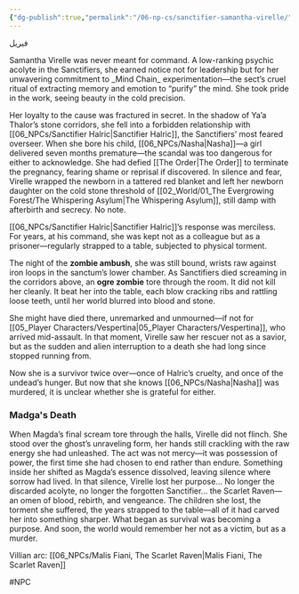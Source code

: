 ```yaml
---
{"dg-publish":true,"permalink":"/06-np-cs/sanctifier-samantha-virelle/"}
---
```


<p align="left">فيريل</p>
Samantha Virelle was never meant for command. A low-ranking psychic acolyte in the Sanctifiers, she earned notice not for leadership but for her unwavering commitment to _Mind Chain_ experimentation—the sect’s cruel ritual of extracting memory and emotion to “purify” the mind. She took pride in the work, seeing beauty in the cold precision.

Her loyalty to the cause was fractured in secret. In the shadow of Ya’a Thalor’s stone corridors, she fell into a forbidden relationship with [[06_NPCs/Sanctifier Halric\|Sanctifier Halric]], the Sanctifiers’ most feared overseer. When she bore his child, [[06_NPCs/Nasha\|Nasha]]—a girl delivered seven months premature—the scandal was too dangerous for either to acknowledge. She had defied [[The Order\|The Order]] to terminate the pregnancy, fearing shame or reprisal if discovered. In silence and fear, Virelle wrapped the newborn in a tattered red blanket and left her newborn daughter on the cold stone threshold of [[02_World/01_The Evergrowing Forest/The Whispering Asylum\|The Whispering Asylum]], still damp with afterbirth and secrecy. No note. 

[[06_NPCs/Sanctifier Halric\|Sanctifier Halric]]’s response was merciless. For years, at his command, she was kept not as a colleague but as a prisoner—regularly strapped to a table, subjected to physical torment. 

The night of the **zombie ambush**, she was still bound, wrists raw against iron loops in the sanctum’s lower chamber. As Sanctifiers died screaming in the corridors above, an **ogre zombie** tore through the room. It did not kill her cleanly. It beat her into the table, each blow cracking ribs and rattling loose teeth, until her world blurred into blood and stone.

She might have died there, unremarked and unmourned—if not for [[05_Player Characters/Vespertina\|05_Player Characters/Vespertina]], who arrived mid-assault. In that moment, Virelle saw her rescuer not as a savior, but as the sudden and alien interruption to a death she had long since stopped running from.

Now she is a survivor twice over—once of Halric’s cruelty, and once of the undead’s hunger. But now that she knows [[06_NPCs/Nasha\|Nasha]] was murdered, it is unclear whether she is grateful for either.

### Madga's Death
When Magda’s final scream tore through the halls, Virelle did not flinch. She stood over the ghost’s unraveling form, her hands still crackling with the raw energy she had unleashed. The act was not mercy—it was possession of power, the first time she had chosen to end rather than endure. Something inside her shifted as Magda’s essence dissolved, leaving silence where sorrow had lived. In that silence, Virelle lost her purpose... No longer the discarded acolyte, no longer the forgotten Sanctifier... the Scarlet Raven—an omen of blood, rebirth, and vengeance. The children she lost, the torment she suffered, the years strapped to the table—all of it had carved her into something sharper. What began as survival was becoming a purpose. And soon, the world would remember her not as a victim, but as a murder.

Villian arc: [[06_NPCs/Malis Fiani, The Scarlet Raven\|Malis Fiani, The Scarlet Raven]] 


#NPC 